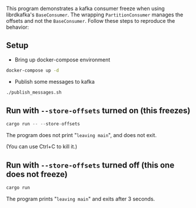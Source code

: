 
This program demonstrates a kafka consumer freeze when using librdkafka's `BaseConsumer`. The wrapping `PartitionConsumer` manages the offsets and not the `BaseConsumer`. Follow these steps to reproduce the behavior:

## Setup

- Bring up docker-compose environment
  
```sh
docker-compose up -d
```

- Publish some messages to kafka

```sh
./publish_messages.sh
```

## Run with `--store-offsets` turned on (this freezes)

```rust
cargo run -- --store-offsets
```

The program does not print "`leaving main`", and does not exit.

(You can use Ctrl+C to kill it.)


## Run with `--store-offsets` turned off (this one does not freeze)

```rust
cargo run
```

The program prints "`leaving main`" and exits after 3 seconds.
